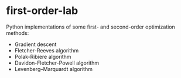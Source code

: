 # first-order-lab
Python implementations of some first- and second-order optimization methods:

* Gradient descent
* Fletcher-Reeves algorithm
* Polak-Ribiere algorithm
* Davidon-Fletcher-Powell algorithm
* Levenberg–Marquardt algorithm
